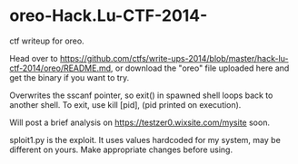 # oreo-Hack.Lu-CTF-2014-
ctf writeup for oreo.

Head over to https://github.com/ctfs/write-ups-2014/blob/master/hack-lu-ctf-2014/oreo/README.md, or download the "oreo" file uploaded here and get the binary if you want to try.

Overwrites the sscanf pointer, so exit() in spawned shell loops back to another shell. To exit, use kill [pid], (pid printed on execution).

Will post a brief analysis on https://testzer0.wixsite.com/mysite soon.

sploit1.py is the exploit. It uses values hardcoded for my system, may be different on yours. Make appropriate changes before using.
